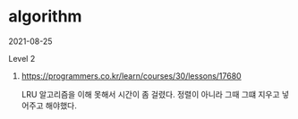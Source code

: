 # algorithm

2021-08-25

Level 2

1. https://programmers.co.kr/learn/courses/30/lessons/17680

   LRU 알고리즘을 이해 못해서 시간이 좀 걸렸다. 정렬이 아니라 그때 그떄 지우고 넣어주고 해야했다.